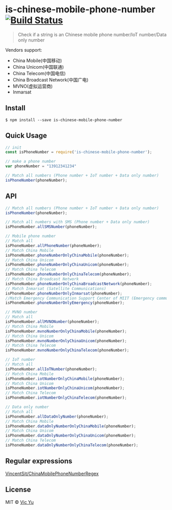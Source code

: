 # is-chinese-mobile-phone-number [![Build Status](https://travis-ci.org/Vic020/is-chinese-mobile-phone-number.svg?branch=master)](https://travis-ci.org/Vic020/is-chinese-mobile-phone-number)

> Check if a string is an Chinese mobile phone number/IoT number/Data only number

Vendors support:
- China Mobile(中国移动)
- China Unicom(中国联通)
- China Telecom(中国电信)
- China Broadcast Network(中国广电)
- MVNO(虚拟运营商)
- Inmarsat

## Install

```
$ npm install --save is-chinese-mobile-phone-number
```

## Quick Usage
```js
// init
const isPhoneNumber = require('is-chinese-mobile-phone-number');

// make a phone number 
var phoneNumber = "13912341234"

// Match all numbers (Phone number + IoT number + Data only number)
isPhoneNumber(phoneNumber);

```

## API

```js
// Match all numbers (Phone number + IoT number + Data only number)
isPhoneNumber(phoneNumber);

// Match all numbers with SMS (Phone number + Data only number)
isPhoneNumber.allSMSNumber(phoneNumber);

// Mobile phone number
// Match all
isPhoneNumber.allPhoneNumber(phoneNumber);
// Match China Mobile
isPhoneNumber.phoneNumberOnlyChinaMobile(phoneNumber);
// Match China Unicom
isPhoneNumber.phoneNumberOnlyChinaUnicom(phoneNumber);
// Match China Telecom
isPhoneNumber.phoneNumberOnlyChinaTelecom(phoneNumber);
// Match China Broadcast Network
isPhoneNumber.phoneNumberOnlyChinaBroadcastNetwork(phoneNumber);
// Match Inmarsat (Satellite Communications)
isPhoneNumber.phoneNumberOnlyInmarsat(phoneNumber);
//Match Emergency Communication Support Center of MIIT (Emergency communications)
isPhoneNumber.phoneNumberOnlyEmergency(phoneNumber);

// MVNO number
// Match all
isPhoneNumber.allMVNONumber(phoneNumber);
// Match China Mobile
isPhoneNumber.mvnoNumberOnlyChinaMobile(phoneNumber);
// Match China Unicom
isPhoneNumber.mvnoNumberOnlyChinaUnicom(phoneNumber);
// Match China Telecom
isPhoneNumber.mvnoNumberOnlyChinaTelecom(phoneNumber);

// IoT number
// Match all
isPhoneNumber.allIoTNumber(phoneNumber);
// Match China Mobile
isPhoneNumber.iotNumberOnlyChinaMobile(phoneNumber);
// Match China Unicom
isPhoneNumber.iotNumberOnlyChinaUnicom(phoneNumber);
// Match China Telecom
isPhoneNumber.iotNumberOnlyChinaTelecom(phoneNumber);

// Data only number
// Match all
isPhoneNumber.allDataOnlyNumber(phoneNumber);
// Match China Mobile
isPhoneNumber.dataOnlyNumberOnlyChinaMobile(phoneNumber);
// Match China Unicom
isPhoneNumber.dataOnlyNumberOnlyChinaUnicom(phoneNumber);
// Match China Telecom
isPhoneNumber.dataOnlyNumberOnlyChinaTelecom(phoneNumber);
```

## Regular expressions
[VincentSit/ChinaMobilePhoneNumberRegex](https://github.com/VincentSit/ChinaMobilePhoneNumberRegex)

## License

MIT © [Vic Yu](https://vicyu.com)

